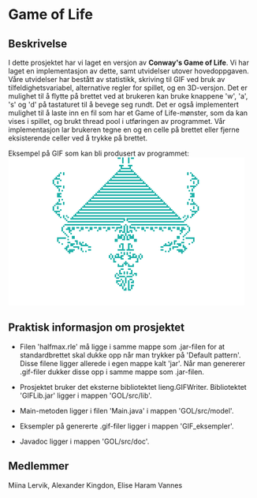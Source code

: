 # Game of Life

## Beskrivelse

I dette prosjektet har vi laget en versjon av **Conway's Game of Life**. Vi har laget en implementasjon av dette, samt utvidelser utover hovedoppgaven. Våre utvidelser har bestått av statistikk, skriving til GIF ved bruk av tilfeldighetsvariabel, alternative regler for spillet, og en 3D-versjon. Det er mulighet til å flytte på brettet ved at brukeren kan bruke knappene 'w', 'a', 's' og 'd' på tastaturet til å bevege seg rundt. Det er også implementert mulighet til å laste inn en fil som har et Game of Life-mønster, som da kan vises i spillet, og brukt thread pool i utføringen av programmet. Vår implementasjon lar brukeren tegne en og en celle på brettet eller fjerne eksisterende celler ved å trykke på brettet.

Eksempel på GIF som kan bli produsert av programmet:
![main screen](https://raw.githubusercontent.com/evannes/GameOfLife/master/GOL.gif)

## Praktisk informasjon om prosjektet

* Filen 'halfmax.rle' må ligge i samme mappe som .jar-filen for at standardbrettet skal dukke opp når man trykker på 'Default pattern'.
Disse filene ligger allerede i egen mappe kalt 'jar'. Når man genererer .gif-filer dukker disse opp i samme mappe som .jar-filen.

* Prosjektet bruker det eksterne bibliotektet lieng.GIFWriter. Bibliotektet 'GIFLib.jar' ligger i mappen 'GOL/src/lib'.

* Main-metoden ligger i filen 'Main.java' i mappen 'GOL/src/model'.
 
* Eksempler på genererte .gif-filer ligger i mappen 'GIF_eksempler'.

* Javadoc ligger i mappen 'GOL/src/doc'.

## Medlemmer
Miina Lervik,
Alexander Kingdon,
Elise Haram Vannes
